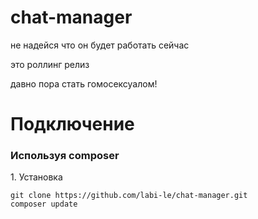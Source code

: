 # chat-manager
не надейся что он будет работать сейчас

это роллинг релиз

давно пора стать гомосексуалом!

# Подключение
### Используя composer
1\. Установка
```
git clone https://github.com/labi-le/chat-manager.git
composer update
```
